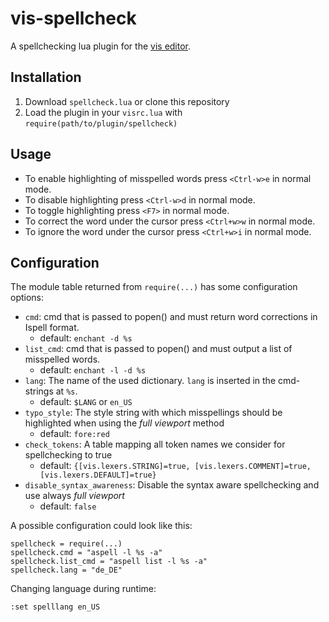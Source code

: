 # vis-spellcheck

A spellchecking lua plugin for the [vis editor](https://github.com/martanne/vis).

## Installation

1. Download `spellcheck.lua` or clone this repository
2. Load the plugin in your `visrc.lua` with `require(path/to/plugin/spellcheck)`

## Usage

+ To enable highlighting of misspelled words press `<Ctrl-w>e` in normal mode.
+ To disable highlighting press `<Ctrl-w>d` in normal mode.
+ To toggle highlighting press `<F7>` in normal mode.
+ To correct the word under the cursor press `<Ctrl+w>w` in normal mode.
+ To ignore the word under the cursor press `<Ctrl+w>i` in normal mode.

## Configuration

The module table returned from `require(...)` has some configuration options:

* `cmd`: cmd that is passed to popen() and must return word corrections in Ispell format.
	* default: `enchant -d %s` 
* `list_cmd`: cmd that is passed to popen() and must output a list of misspelled words.
	* default: `enchant -l -d %s` 
* `lang`: The name of the used dictionary. `lang` is inserted in the cmd-strings at `%s`.
	* default: `$LANG` or `en_US`
* `typo_style`: The style string with which misspellings should be highlighted when using the _full viewport_ method
	* default: `fore:red`
* `check_tokens`: A table mapping all token names we consider for spellchecking to true
	* default: `{[vis.lexers.STRING]=true, [vis.lexers.COMMENT]=true, [vis.lexers.DEFAULT]=true}`
* `disable_syntax_awareness`: Disable the syntax aware spellchecking and use always _full viewport_
	* default: `false`

A possible configuration could look like this:

	spellcheck = require(...)
	spellcheck.cmd = "aspell -l %s -a"
	spellcheck.list_cmd = "aspell list -l %s -a"
	spellcheck.lang = "de_DE"

Changing language during runtime:

	:set spelllang en_US

